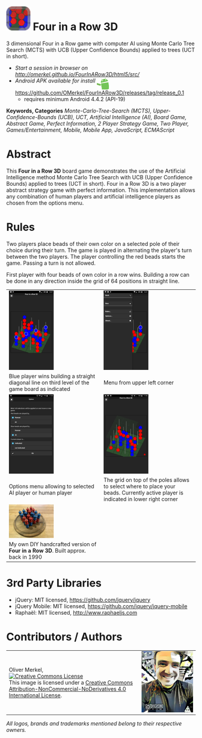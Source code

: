 <img alt="Four in a Row 3D icon" width="64" src="html5/src/img/icons/fiar3d64.png" /> Four in a Row 3D
=============

3 dimensional Four in a Row game with computer AI using Monte Carlo Tree Search (MCTS) with UCB (Upper Confidence Bounds) applied to trees (UCT in short).

* <em>Start a session in browser on http://omerkel.github.io/FourInARow3D/html5/src/ </em>
* <em>Android APK available for install</em> <img align="top" width="32" src="res/android.gif" /> https://github.com/OMerkel/FourInARow3D/releases/tag/release_0.1
    * requires minimum Android 4.4.2 (API-19)

__Keywords, Categories__ _Monte-Carlo-Tree-Search (MCTS), Upper-Confidence-Bounds (UCB), UCT, Artificial Intelligence (AI), Board Game, Abstract Game, Perfect Information, 2 Player Strategy Game, Two Player, Games/Entertainment, Mobile, Mobile App, JavaScript, ECMAScript_ 

# Abstract

This __Four in a Row 3D__ board game demonstrates the use of the Artificial Intelligence method Monte Carlo Tree Search
with UCB (Upper Confidence Bounds) applied to trees (UCT in short). Four in a Row 3D is a two player abstract strategy game
with perfect information. This implementation allows any combination of human players and artificial intelligence players
as chosen from the options menu.

# Rules

Two players place beads of their own color on a selected pole of their choice during their turn. The game is played in alternating the player's turn between the two players. The player controlling the red beads starts the game. Passing a turn is not allowed.

First player with four beads of own color in a row wins. Building a row can be done in any direction inside the grid of 64 positions in straight line.

<table>
  <tr>
    <td><img alt="Blue player wins building a straight diagonal line on third level of the game board as indicated" src="res/Screenshot_1.png" width="50%" /></td>
    <td><img alt="Menu from upper left corner" src="res/Screenshot_2.png" width="50%" /></td>
  </tr>
  <tr>
    <td>Blue player wins building a straight diagonal line on third level of the game board as indicated</td>
    <td>Menu from upper left corner</td>
  </tr>
  <tr>
    <td><img alt="Options menu allowing to selected AI player or human player" src="res/Screenshot_3.png" width="50%" /></td>
    <td><img alt="The grid on top of the poles allows to select where to place your beads" src="res/Screenshot_4.png" width="50%" /></td>
  </tr>
  <tr>
    <td>Options menu allowing to selected AI player or human player</td>
    <td>The grid on top of the poles allows to select where to place your beads. Currently active player is indicated in lower right corner</td>
  </tr>
  <tr>
    <td width="50%"><img alt="My own DIY handcrafted version of Four in a Row 3D. Built approx. back in 1990" src="res/IMG_20180125_195752_687.jpg" width="50%" /></td>
    <td width="50%">&nbsp;</td>
  </tr>
  <tr>
    <td>My own DIY handcrafted version of <b>Four in a Row 3D</b>. Built approx. back in 1990</td>
    <td>&nbsp;</td>
  </tr>
</table>

# 3rd Party Libraries

* jQuery: MIT licensed, https://github.com/jquery/jquery
* jQuery Mobile: MIT licensed, https://github.com/jquery/jquery-mobile
* Raphaël: MIT licensed, http://www.raphaeljs.com

# Contributors / Authors

<table>
  <tr>
    <td><p>Oliver Merkel,<br /><a rel="license" href="http://creativecommons.org/licenses/by-nc-nd/4.0/"><img alt="Creative Commons License" style="border-width:0" src="http://i.creativecommons.org/l/by-nc-nd/4.0/88x31.png" /></a><br />This image is licensed under a <a rel="license" href="http://creativecommons.org/licenses/by-nc-nd/4.0/">Creative Commons Attribution-NonCommercial-NoDerivatives 4.0 International License</a>.
    </p>
    </td>
    <td width="30%"><img width="100%" ondragstart="return false;" alt="Oliver Merkel, Creative Commons License, This image is licensed under a Creative Commons Attribution-NonCommercial-NoDerivatives 4.0 International License." src="html5/src/img/oliver-170707.jpg" /></td>
  </tr>
</table>

_All logos, brands and trademarks mentioned belong to their respective owners._
